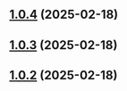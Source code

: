 ## [1.0.4](https://github.com/Skippia/twin-scanner-cli/compare/v1.0.3...v1.0.4) (2025-02-18)

## [1.0.3](https://github.com/Skippia/twin-scanner-cli/compare/v1.0.2...v1.0.3) (2025-02-18)

## [1.0.2](https://github.com/Skippia/twin-scanner-cli/compare/v1.0.1...v1.0.2) (2025-02-18)
